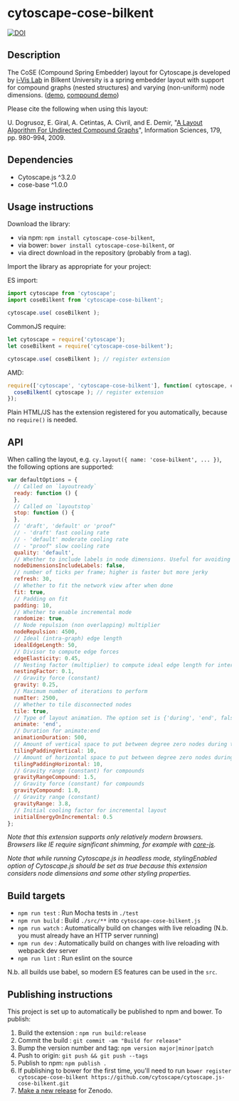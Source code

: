 cytoscape-cose-bilkent
================================================================================

[![DOI](https://zenodo.org/badge/42200589.svg)](https://zenodo.org/badge/latestdoi/42200589)

## Description

The CoSE (Compound Spring Embedder) layout for Cytoscape.js developed by [i-Vis Lab](http://cs.bilkent.edu.tr/~ivis/) in Bilkent University is a spring embedder layout with support for compound graphs (nested structures) and varying (non-uniform) node dimensions.
([demo](https://raw.githack.com/cytoscape/cytoscape.js-cose-bilkent/master/demo.html), [compound demo](https://raw.githack.com/cytoscape/cytoscape.js-cose-bilkent/master/demo-compound.html))

Please cite the following when using this layout:

U. Dogrusoz, E. Giral, A. Cetintas, A. Civril, and E. Demir, "[A Layout Algorithm For Undirected Compound Graphs](http://www.sciencedirect.com/science/article/pii/S0020025508004799)", Information Sciences, 179, pp. 980-994, 2009.

## Dependencies

 * Cytoscape.js ^3.2.0
 * cose-base ^1.0.0


## Usage instructions

Download the library:
 * via npm: `npm install cytoscape-cose-bilkent`,
 * via bower: `bower install cytoscape-cose-bilkent`, or
 * via direct download in the repository (probably from a tag).

Import the library as appropriate for your project:

ES import:

```js
import cytoscape from 'cytoscape';
import coseBilkent from 'cytoscape-cose-bilkent';

cytoscape.use( coseBilkent );
```

CommonJS require:

```js
let cytoscape = require('cytoscape');
let coseBilkent = require('cytoscape-cose-bilkent');

cytoscape.use( coseBilkent ); // register extension
```

AMD:

```js
require(['cytoscape', 'cytoscape-cose-bilkent'], function( cytoscape, coseBilkent ){
  coseBilkent( cytoscape ); // register extension
});
```

Plain HTML/JS has the extension registered for you automatically, because no `require()` is needed.


## API

When calling the layout, e.g. `cy.layout({ name: 'cose-bilkent', ... })`, the following options are supported:

```js
var defaultOptions = {
  // Called on `layoutready`
  ready: function () {
  },
  // Called on `layoutstop`
  stop: function () {
  },
  // 'draft', 'default' or 'proof" 
  // - 'draft' fast cooling rate 
  // - 'default' moderate cooling rate 
  // - "proof" slow cooling rate
  quality: 'default',
  // Whether to include labels in node dimensions. Useful for avoiding label overlap
  nodeDimensionsIncludeLabels: false,
  // number of ticks per frame; higher is faster but more jerky
  refresh: 30,
  // Whether to fit the network view after when done
  fit: true,
  // Padding on fit
  padding: 10,
  // Whether to enable incremental mode
  randomize: true,
  // Node repulsion (non overlapping) multiplier
  nodeRepulsion: 4500,
  // Ideal (intra-graph) edge length
  idealEdgeLength: 50,
  // Divisor to compute edge forces
  edgeElasticity: 0.45,
  // Nesting factor (multiplier) to compute ideal edge length for inter-graph edges
  nestingFactor: 0.1,
  // Gravity force (constant)
  gravity: 0.25,
  // Maximum number of iterations to perform
  numIter: 2500,
  // Whether to tile disconnected nodes
  tile: true,
  // Type of layout animation. The option set is {'during', 'end', false}
  animate: 'end',
  // Duration for animate:end
  animationDuration: 500,
  // Amount of vertical space to put between degree zero nodes during tiling (can also be a function)
  tilingPaddingVertical: 10,
  // Amount of horizontal space to put between degree zero nodes during tiling (can also be a function)
  tilingPaddingHorizontal: 10,
  // Gravity range (constant) for compounds
  gravityRangeCompound: 1.5,
  // Gravity force (constant) for compounds
  gravityCompound: 1.0,
  // Gravity range (constant)
  gravityRange: 3.8,
  // Initial cooling factor for incremental layout
  initialEnergyOnIncremental: 0.5
};
```

*Note that this extension supports only relatively modern browsers.  Browsers like IE require significant shimming, for example with [core-js](https://www.npmjs.com/package/core-js).*

*Note that while running Cytoscape.js in headless mode, stylingEnabled option of Cytoscape.js should be set as true because this extension considers node dimensions and some other styling properties.*


## Build targets

* `npm run test` : Run Mocha tests in `./test`
* `npm run build` : Build `./src/**` into `cytoscape-cose-bilkent.js`
* `npm run watch` : Automatically build on changes with live reloading (N.b. you must already have an HTTP server running)
* `npm run dev` : Automatically build on changes with live reloading with webpack dev server
* `npm run lint` : Run eslint on the source

N.b. all builds use babel, so modern ES features can be used in the `src`.


## Publishing instructions

This project is set up to automatically be published to npm and bower.  To publish:

1. Build the extension : `npm run build:release`
1. Commit the build : `git commit -am "Build for release"`
1. Bump the version number and tag: `npm version major|minor|patch`
1. Push to origin: `git push && git push --tags`
1. Publish to npm: `npm publish .`
1. If publishing to bower for the first time, you'll need to run `bower register cytoscape-cose-bilkent https://github.com/cytoscape/cytoscape.js-cose-bilkent.git`
1. [Make a new release](https://github.com/cytoscape/cytoscape.js-cose-bilkent/releases/new) for Zenodo.
